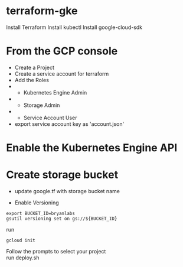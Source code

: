# terraform-gke

Install Terraform
Install kubectl
Install google-cloud-sdk

# From the GCP console

* Create a Project
* Create a service account for terraform
* Add the Roles
* * Kubernetes Engine Admin
* * Storage Admin
* * Service Account User
* export service account key as 'account.json'

# Enable the Kubernetes Engine API

# Create storage bucket

* update google.tf with storage bucket name

* Enable Versioning  
````
export BUCKET_ID=bryanlabs
gsutil versioning set on gs://${BUCKET_ID}
````
run 

````gcloud init````  

Follow the prompts to select your project  
run deploy.sh

